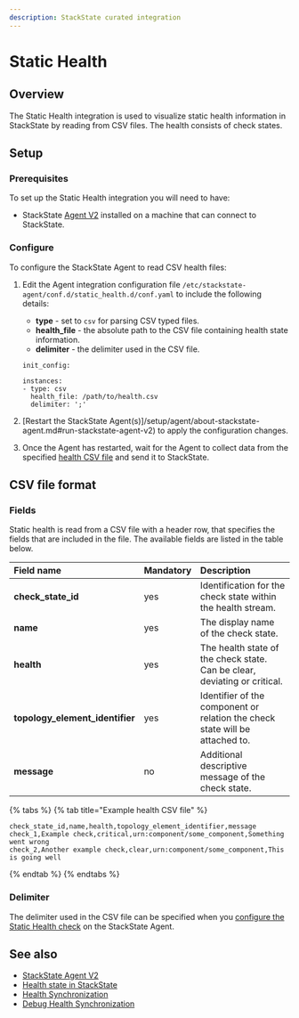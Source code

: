 ```yaml
---
description: StackState curated integration
---
```


# Static Health

## Overview

The Static Health integration is used to visualize static health information in StackState by reading from CSV files. The health consists of check states.


## Setup

### Prerequisites

To set up the Static Health integration you will need to have:
 * StackState [Agent V2](/setup/agent/about-stackstate-agent.md) installed on a machine that can connect to StackState.

### Configure

To configure the StackState Agent to read CSV health files: 

1. Edit the Agent integration configuration file `/etc/stackstate-agent/conf.d/static_health.d/conf.yaml` to include the following details:
    * **type** - set to `csv` for parsing CSV typed files.
    * **health_file** - the absolute path to the CSV file containing health state information.
    * **delimiter** - the delimiter used in the CSV file.

     ```text
     init_config:
    
     instances:
     - type: csv
       health_file: /path/to/health.csv
       delimiter: ';'
     ```

2. [Restart the StackState Agent\(s\)]/setup/agent/about-stackstate-agent.md#run-stackstate-agent-v2) to apply the configuration changes.
3. Once the Agent has restarted, wait for the Agent to collect data from the specified [health CSV file](#csv-file-format) and send it to StackState.

## CSV file format

### Fields
Static health is read from a CSV file with a header row, that specifies the fields that are included in the file. The available fields are listed in the table below.

| Field name | Mandatory | Description |
|:---|:---|:---|
| **check_state_id** | yes |  Identification for the check state within the health stream. |
| **name** | yes | The display name of the check state. |
| **health** | yes | The health state of the check state. Can be clear, deviating or critical. |
| **topology_element_identifier** | yes | Identifier of the component or relation the check state will be attached to.  |
| **message** | no | Additional descriptive message of the check state. |

{% tabs %}
{% tab title="Example health CSV file" %}
```
check_state_id,name,health,topology_element_identifier,message
check_1,Example check,critical,urn:component/some_component,Something went wrong
check_2,Another example check,clear,urn:component/some_component,This is going well
```
{% endtab %}
{% endtabs %}

### Delimiter

The delimiter used in the CSV file can be specified when you [configure the Static Health check](#configure) on the StackState Agent.


## See also

* [StackState Agent V2](/setup/agent/about-stackstate-agent.md)
* [Health state in StackState](/use/health-state-and-event-notifications/health-state-in-stackstate.md)
* [Health Synchronization](/configure/health/health-synchronization.md)
* [Debug Health Synchronization](/configure/health/debug-health-sync.md)
